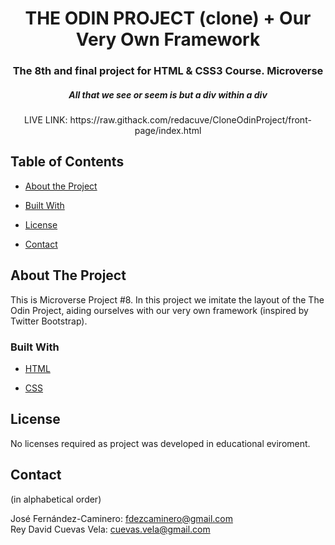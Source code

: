 <h1 align="center">THE ODIN PROJECT (clone) + Our Very Own Framework</h1>

<h3 align="center">The 8th and final project for HTML & CSS3 Course. Microverse</h3>

<h5 align="center">All that we see or seem is but a div within a div</h5>

<p align="center">LIVE LINK: https://raw.githack.com/redacuve/CloneOdinProject/front-page/index.html </p>


## Table of Contents

* [About the Project](#about-the-project)

* [Built With](#built-with)

* [License](#license)

* [Contact](#contact)

## About The Project

This is Microverse Project #8. In this project we imitate the layout of the The Odin Project, aiding ourselves with our very own framework (inspired by Twitter Bootstrap).


### Built With

* [HTML](https://developer.mozilla.org/en-US/docs/Web/HTML)

* [CSS](https://developer.mozilla.org/en-US/docs/Web/CSS)


## License

No licenses required as project was developed in educational eviroment.

## Contact

(in alphabetical order)

José Fernández-Caminero: fdezcaminero@gmail.com <br>
Rey David Cuevas Vela: cuevas.vela@gmail.com
